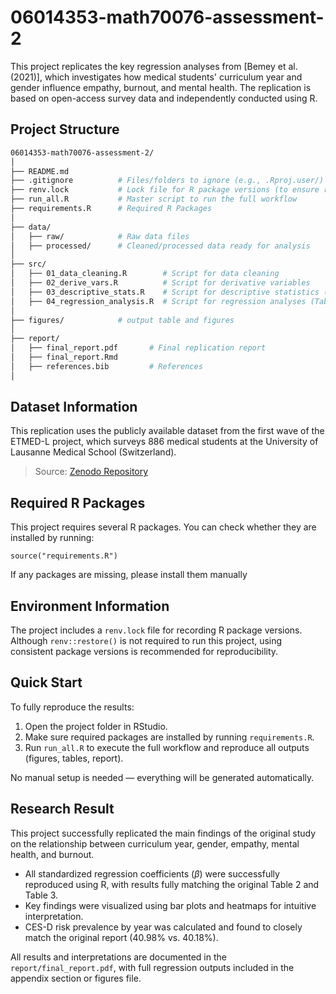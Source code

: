 # 06014353-math70076-assessment-2
This project replicates the key regression analyses from [Bemey et al. (2021)], which investigates how medical students' curriculum year and gender influence empathy, burnout, and mental health. The replication is based on open-access survey data and independently conducted using R.

## Project Structure
```bash
06014353-math70076-assessment-2/
│
├── README.md           
├── .gitignore          # Files/folders to ignore (e.g., .Rproj.user/)
├── renv.lock           # Lock file for R package versions (to ensure reproducibility)
├── run_all.R           # Master script to run the full workflow
├── requirements.R      # Required R Packages
│
├── data/
│   ├── raw/            # Raw data files 
│   ├── processed/      # Cleaned/processed data ready for analysis
│
├── src/
│   ├── 01_data_cleaning.R        # Script for data cleaning
│   ├── 02_derive_vars.R          # Script for derivative variables
│   ├── 03_descriptive_stats.R    # Script for descriptive statistics (Table 1 results)
│   ├── 04_regression_analysis.R  # Script for regression analyses (Table 2 and Table 3)
│
├── figures/            # output table and figures
│
├── report/
│   ├── final_report.pdf       # Final replication report
│   ├── final_report.Rmd       
│   ├── references.bib         # References
│
```
## Dataset Information
This replication uses the publicly available dataset from the first wave of the ETMED-L project, which surveys 886 medical students at the University of Lausanne Medical School (Switzerland).

> Source: [Zenodo Repository](https://zenodo.org/records/5702895#.Y8OraNJBwUE)



## Required R Packages
This project requires several R packages.
You can check whether they are installed by running:
```{r}
source("requirements.R")
```
If any packages are missing, please install them manually

## Environment Information
The project includes a `renv.lock` file for recording R package versions.
Although `renv::restore()` is not required to run this project, using consistent package versions is recommended for reproducibility.


## Quick Start
To fully reproduce the results:

1. Open the project folder in RStudio.
2. Make sure required packages are installed by running `requirements.R`.
3. Run `run_all.R` to execute the full workflow and reproduce all outputs (figures, tables, report).

No manual setup is needed — everything will be generated automatically.

## Research Result

This project successfully replicated the main findings of the original study on the relationship between curriculum year, gender, empathy, mental health, and burnout.

- All standardized regression coefficients ($\beta$) were successfully reproduced using R, with results fully matching the original Table 2 and Table 3.
- Key findings were visualized using bar plots and heatmaps for intuitive interpretation.
- CES-D risk prevalence by year was calculated and found to closely match the original report (40.98% vs. 40.18%).

All results and interpretations are documented in the `report/final_report.pdf`, with full regression outputs included in the appendix section or figures file.
